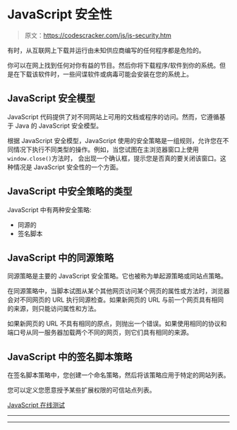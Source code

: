 # JavaScript 安全性

> 原文：<https://codescracker.com/js/js-security.htm>

有时，从互联网上下载并运行由未知供应商编写的任何程序都是危险的。

你可以在网上找到任何对你有益的节目。然后你将下载程序/软件到你的系统。但是在下载该软件时，一些间谍软件或病毒可能会安装在您的系统上。

## JavaScript 安全模型

JavaScript 代码提供了对不同网站上可用的文档或程序的访问。然而，它遵循基于 Java 的 JavaScript 安全模型。

根据 JavaScript 安全模型，JavaScript 使用的安全策略是一组规则，允许您在不同情况下执行不同类型的操作。例如，当您试图在主浏览器窗口上使用`window.close()`方法时， 会出现一个确认框，提示您是否真的要关闭该窗口。这种情况是 JavaScript 安全性的一个方面。

## JavaScript 中安全策略的类型

JavaScript 中有两种安全策略:

*   同源的
*   签名脚本

## JavaScript 中的同源策略

同源策略是主要的 JavaScript 安全策略。它也被称为单起源策略或同站点策略。

在同源策略中，当脚本试图从某个其他网页访问某个网页的属性或方法时，浏览器会对不同网页的 URL 执行同源检查。如果新网页的 URL 与前一个网页具有相同的来源，则只能访问属性和方法。

如果新网页的 URL 不具有相同的原点，则抛出一个错误。如果使用相同的协议和端口号从同一服务器加载两个不同的网页，则它们具有相同的来源。

## JavaScript 中的签名脚本策略

在签名脚本策略中，您创建一个命名策略，然后将该策略应用于特定的网站列表。

您可以定义您愿意授予某些扩展权限的可信站点列表。

[JavaScript 在线测试](/exam/showtest.php?subid=6)

* * *

* * *